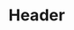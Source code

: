 <!-- TITLE: Virtualisation -->
<!-- SUBTITLE: Working with Virtual Machines, Docker containers etc. -->

# Header